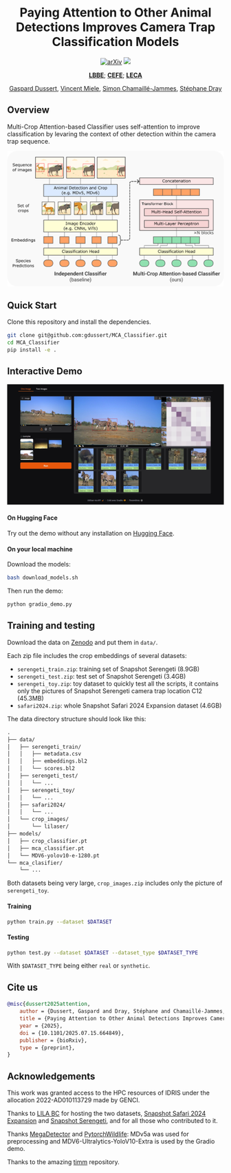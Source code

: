 <div align="center">
<h1>Paying Attention to Other Animal Detections Improves Camera Trap Classification Models</h1>

<a href="https://www.biorxiv.org/content/10.1101/2025.07.15.664849v1"><img src="https://img.shields.io/badge/bioRxiv-2025.07.15.664849-b31b1b" alt="arXiv"></a>
<a href='https://huggingface.co/spaces/gdussert/MCA_Classifier'><img src='https://img.shields.io/badge/%F0%9F%A4%97%20Hugging%20Face-Demo-blue'></a>


**[LBBE](https://lbbe.univ-lyon1.fr/fr)**; **[CEFE](https://www.cefe.cnrs.fr/fr/)**; **[LECA](https://leca.osug.fr/)**


[Gaspard Dussert](https://gdussert.github.io/), [Vincent Miele](https://vmiele.gitlab.io/), [Simon Chamaillé-Jammes](https://simonchamaillejammes.mystrikingly.com/), [Stéphane Dray](https://sdray.github.io/)
</div>

## Overview

Multi-Crop Attention-based Classifier uses self-attention to improve classification by levaring the context of other detection within the camera trap sequence. 

![Gradio Web Interface Preview](images/models.png)

## Quick Start

Clone this repository and install the dependencies.

```bash
git clone git@github.com:gdussert/MCA_Classifier.git
cd MCA_Classifier
pip install -e .
```

## Interactive Demo

![Gradio Web Interface Preview](images/gradio_screenshot.jpg)

#### On Hugging Face

Try out the demo without any installation on [Hugging Face](https://huggingface.co/spaces/gdussert/MCA_Classifier).

#### On your local machine

Download the models:

```bash
bash download_models.sh
```

Then run the demo:

```bash
python gradio_demo.py
```

## Training and testing

Download the data on [Zenodo](https://zenodo.org/records/15736090) and put them in `data/`.

Each zip file includes the crop embeddings of several datasets:

* `serengeti_train.zip`: training set of Snapshot Serengeti (8.9GB)
* `serengeti_test.zip`: test set of Snapshot Serengeti (3.4GB)
* `serengeti_toy.zip`: toy dataset to quickly test all the scripts, it contains only the pictures of Snapshot Serengeti camera trap location C12 (45.3MB)
* `safari2024.zip`: whole Snapshot Safari 2024 Expansion dataset (4.6GB)

The data directory structure should look like this:

```md
.
├── data/
│   ├── serengeti_train/
│   │   ├── metadata.csv
│   │   ├── embeddings.bl2
│   │   └── scores.bl2
│   ├── serengeti_test/
│   │   └── ...
│   ├── serengeti_toy/
│   │   └── ... 
│   ├── safari2024/
│   │   └── ...
│   └── crop_images/
│       └── lilaser/
├── models/
│   ├── crop_classifier.pt
│   ├── mca_classifier.pt
│   └── MDV6-yolov10-e-1280.pt
└── mca_clasifier/
    └── ...
```

Both datasets being very large, `crop_images.zip` includes only the picture of `serengeti_toy`.

#### Training

```bash
python train.py --dataset $DATASET
```

#### Testing

```bash
python test.py --dataset $DATASET --dataset_type $DATASET_TYPE
```

With `$DATASET_TYPE` being either `real` or `synthetic`.

## Cite us

```bibtex
@misc{dussert2025attention,
	author = {Dussert, Gaspard and Dray, Stéphane and Chamaillé-Jammes, Simon and Miele, Vincent},
	title = {Paying Attention to Other Animal Detections Improves Camera Trap Classification Models},
	year = {2025},
	doi = {10.1101/2025.07.15.664849},
	publisher = {bioRxiv},
    type = {preprint},
}
```

## Acknowledgements

This work was granted access to the HPC resources of IDRIS under the allocation 2022-AD010113729 made by GENCI.

Thanks to [LILA BC](https://lila.science/) for hosting the two datasets, [Snapshot Safari 2024 Expansion](https://lila.science/datasets/snapshot-safari-2024-expansion/) and [Snapshot Serengeti](https://lila.science/datasets/snapshot-serengeti), and for all those who contributed to it.

Thanks [MegaDetector](https://github.com/agentmorris/MegaDetector) and [PytorchWildlife](https://github.com/microsoft/CameraTraps): MDv5a was used for preprocessing and MDV6-Ultralytics-YoloV10-Extra is used by the Gradio demo.

Thanks to the amazing [timm](https://github.com/huggingface/pytorch-image-models) repository. 
